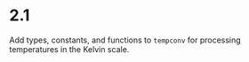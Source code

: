 # 2.1

Add types, constants, and functions to `tempconv` for processing temperatures
in the Kelvin scale.

